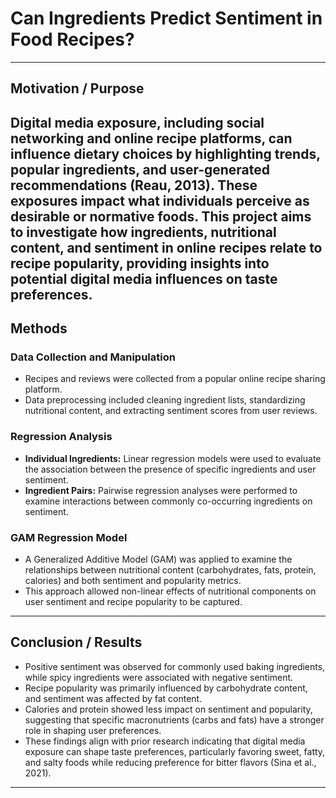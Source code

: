 # Can Ingredients Predict Sentiment in Food Recipes?
---

## Motivation / Purpose
Digital media exposure, including social networking and online recipe platforms, can influence dietary choices by highlighting trends, popular ingredients, and user-generated recommendations (Reau, 2013). These exposures impact what individuals perceive as desirable or normative foods. This project aims to investigate how ingredients, nutritional content, and sentiment in online recipes relate to recipe popularity, providing insights into potential digital media influences on taste preferences.
---

## Methods

### Data Collection and Manipulation
- Recipes and reviews were collected from a popular online recipe sharing platform.  
- Data preprocessing included cleaning ingredient lists, standardizing nutritional content, and extracting sentiment scores from user reviews.

### Regression Analysis
- **Individual Ingredients:** Linear regression models were used to evaluate the association between the presence of specific ingredients and user sentiment.  
- **Ingredient Pairs:** Pairwise regression analyses were performed to examine interactions between commonly co-occurring ingredients on sentiment.

### GAM Regression Model
- A Generalized Additive Model (GAM) was applied to examine the relationships between nutritional content (carbohydrates, fats, protein, calories) and both sentiment and popularity metrics.  
- This approach allowed non-linear effects of nutritional components on user sentiment and recipe popularity to be captured.
  
---

## Conclusion / Results
- Positive sentiment was observed for commonly used baking ingredients, while spicy ingredients were associated with negative sentiment.  
- Recipe popularity was primarily influenced by carbohydrate content, and sentiment was affected by fat content.  
- Calories and protein showed less impact on sentiment and popularity, suggesting that specific macronutrients (carbs and fats) have a stronger role in shaping user preferences.  
- These findings align with prior research indicating that digital media exposure can shape taste preferences, particularly favoring sweet, fatty, and salty foods while reducing preference for bitter flavors (Sina et al., 2021).  

---

